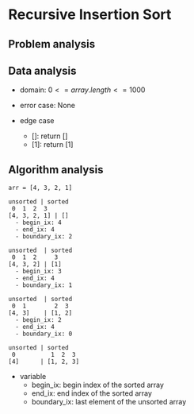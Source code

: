 # Recursive Insertion Sort

## Problem analysis

## Data analysis

- domain: $0 <= array.length <= 1000$
- error case: None

- edge case
  - []: return []
  - [1]: return [1]

## Algorithm analysis

```
arr = [4, 3, 2, 1]

unsorted | sorted
 0  1  2  3
[4, 3, 2, 1] | []
  - begin_ix: 4
  - end_ix: 4
  - boundary_ix: 2

unsorted  | sorted
 0  1  2     3
[4, 3, 2] | [1]
  - begin_ix: 3
  - end_ix: 4
  - boundary_ix: 1

unsorted  | sorted
 0  1        2  3
[4, 3]    | [1, 2]
  - begin_ix: 2
  - end_ix: 4
  - boundary_ix: 0

unsorted | sorted
 0          1  2  3
[4]      | [1, 2, 3]

```

- variable
  - begin_ix: begin index of the sorted array
  - end_ix: end index of the sorted array
  - boundary_ix: last element of the unsorted array
